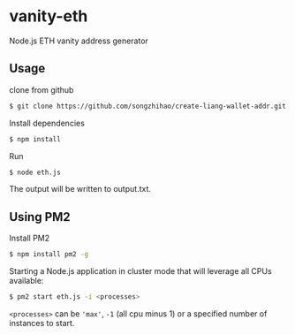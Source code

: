 # vanity-eth
Node.js ETH vanity address generator

## Usage

clone from github

```bash
$ git clone https://github.com/songzhihao/create-liang-wallet-addr.git
```
Install dependencies

```bash
$ npm install
```
Run

```bash
$ node eth.js
```

The output will be written to output.txt.

## Using PM2
Install PM2

```bash
$ npm install pm2 -g
```
Starting a Node.js application in cluster mode that will leverage all CPUs available:

```bash
$ pm2 start eth.js -i <processes>
```
`<processes>` can be `'max'`, `-1` (all cpu minus 1) or a specified number of instances to start.

   
